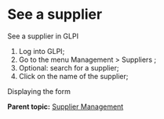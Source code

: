 See a supplier
==============

See a supplier in GLPI

1.  Log into GLPI;
2.  Go to the menu Management \> Suppliers ;
3.  Optional: search for a supplier;
4.  Click on the name of the supplier;

Displaying the form

**Parent topic:** [Supplier
Management](../glpi/management_supplier.html "Suppliers are managed via menu Management > Suppliers")
